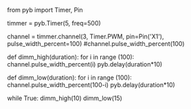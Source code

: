 from pyb import Timer, Pin

timmer = pyb.Timer(5, freq=500)

channel = timmer.channel(3, Timer.PWM, pin=Pin('X1'), pulse_width_percent=100)
#channel.pulse_width_percent(100)

def dimm_high(duration):
    for i in range (100):
        channel.pulse_width_percent(i)
        pyb.delay(duration*10)

def dimm_low(duration):
    for i in range (100):
        channel.pulse_width_percent(100-i)
        pyb.delay(duration*10)
        
while True:
    dimm_high(10)
    dimm_low(15)
